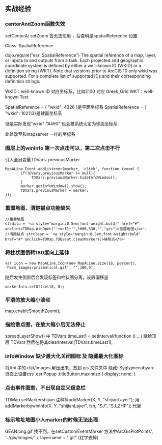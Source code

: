 ## 实战经验 ##

### centerAndZoom函数失效 ###

setCenterAt  setZoom 皆无法使用 ，后查明是spatialReference 设置

Class: SpatialReference

dojo.require("esri.SpatialReference")
The spatial reference of a map, layer, or inputs to and outputs from a task. Each projected and geographic coordinate system is defined by either a well-known ID (WKID) or a definition string (WKT). Note that versions prior to ArcGIS 10 only wkid was supported. For a complete list of supported IDs and their corresponding definition strings: 

WKID：well-known ID  对应坐标系，比如2100 对应 Greek_Grid
WKT：well-known Text 

SpatialReference = { "wkid": 4326 }是平面坐标系
SpatialReference = { "wkid": 102113}是球面坐标系

但是实际发现"wkid":"4490" 也会被系统认定为球面坐标系

此处改至和mapserver 一样的坐标系

### 图层上的wininfo 第一次点击可以，第二次点击不行 ###

引入全局变量TDVars. previousMarker
```
MapALine.Event.addListener(marker, 'click', function (zoom) {
       if(TDVars.previousMarker != null){
            TDVars.previousMarker.hideInfoWindow();
       }    
       marker.getInfoWindow().show();
       TDVars.previousMarker = marker;      
});
```
### 重置地图、清楚描点功能缺失 ###

```
//重置地图
strditu = '<a style="margin:0.5em;font-weight:bold;" href="#" onclick=TDMap.WinOpen("'+url1+'",1000,630,"","yes")>重置地图</a>';
//清除描点 strclear = '<a style="margin:0.5em;font-weight:bold" href="#" onclick=TDMap.TDEvent.cleanMarker()>移除点</a>'
```

### 将柱状图倒转180度向上延伸 ###

```
var icon = new MapALine.Icon(new MapALine.Size(18, percent), 'hecm_images/prismatical.gif', '',180,0); 
```
随后发生倒置后会发现标签和柱状图分离，设置偏移量
```
markerInfo.setOffset(8, 0);
```

### 平滑的放大缩小滚动 ###

map.enableSmoothZoom();

### 描绘散点图，在放大缩小后无法停止 ###

spreadLayerShow() 中 
TDVars.timeLast1 = setInterval(function () …) 赋给顶层 TDVars
然后在将其clearInterval(TDVars.timeLast1);

### infoWindow 缺少最大化关闭图标 及 隐藏最大化图标 ###

将Api 中的 dijit/images 解压出来，放到 gis 文件夹中
隐藏: Syglyjmenubyarc 页面上设置css  .esriPopup .titleButton.maximize { display: none; }

### 点击事件图章，不出现自定义信息栏 ###

TDMap.setMarkershijian 注释掉addMarker(X, Y, "shijianLayer");  用addMarkerbywininfo(X, Y, "shijianLayer", lsh, "SJ", "SJ_ZHP"); 代替

### 标示地址地图小人marker的时候无法出现 ###

GEAN.png.gif 找不到，在setCustomEventMarker 方法中ArcGisPlotPoints', '../gis/images/' + layername  + ".gif"  (红字去掉)